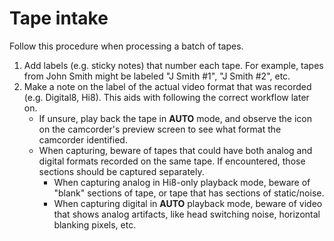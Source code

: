 # Tape intake

Follow this procedure when processing a batch of tapes.

1.  Add labels (e.g. sticky notes) that number each tape.  For example, tapes from John Smith might be labeled "J Smith #1", "J Smith #2", etc.
2.  Make a note on the label of the actual video format that was recorded (e.g. Digital8, Hi8).  This aids with following the correct workflow later on.
    -   If unsure, play back the tape in **AUTO** mode, and observe the icon on the camcorder's preview screen to see what format the camcorder identified.
    -   When capturing, beware of tapes that could have both analog and digital formats recorded on the same tape.  If encountered, those sections should be captured separately.
        -   When capturing analog in Hi8-only playback mode, beware of "blank" sections of tape, or tape that has sections of static/noise.
        -   When capturing digital in **AUTO** playback mode, beware of video that shows analog artifacts, like head switching noise, horizontal blanking pixels, etc.

